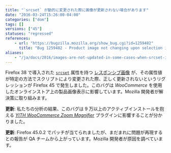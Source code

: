```yaml
---
title: "`srcset` が動的に変更された際に画像が更新されない場合があります"
date: "2016-03-24T15:26:00-04:00"
categories: ["dom"]
tags: []
versions: ["45"]
statuses: "regressed"
references:
    - url: "https://bugzilla.mozilla.org/show_bug.cgi?id=1259482"
      title: "Bug 1259482 - Product image not changing upon selection in Woocommerce/Wordpress"
aliases:
    - "/ja/docs/2016/images-are-not-updated-in-some-cases-when-srcset-is-modified/"
---
```

Firefox 38 で導入された [`srcset`](https://developer.mozilla.org/ja/docs/Web/HTML/Element/img#attr-srcset) 属性を持つ [レスポンシブ画像](https://developer.mozilla.org/ja/Learn/HTML/Multimedia_and_embedding/Responsive_images) が、その属性値が特定の方法でスクリプトにより変更された際、正しく更新されないというリグレッションが Firefox 45 で発生しました。このバグは *WooCommerce* を使用したオンラインストア上の製品画像表示に影響しています。Mozilla 開発者が解決策に取り組みます。

**更新**: 私たちの分析の結果、このバグは 9 万以上のアクティブインストールを抱える [*YITH WooCommerce Zoom Magnifier*](https://ja.wordpress.org/plugins/yith-woocommerce-zoom-magnifier/) プラグインに影響することが分かりました。

**更新**: Firefox 45.0.2 でパッチが当てられましたが、まだまれに問題が再現するとの報告が QA チームから上がっています。Mozilla 開発者が原因を調べています。

